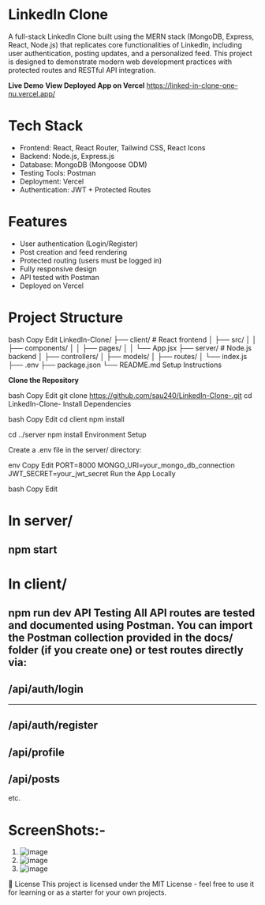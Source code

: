 # LinkedIn Clone
A full-stack LinkedIn Clone built using the MERN stack (MongoDB, Express, React, Node.js) that replicates core functionalities of LinkedIn, including user authentication, posting updates, and a personalized feed. This project is designed to demonstrate modern web development practices with protected routes and RESTful API integration.

**Live Demo**
**View Deployed App on Vercel**
https://linked-in-clone-one-nu.vercel.app/

# Tech Stack
- Frontend: React, React Router, Tailwind CSS, React Icons
- Backend: Node.js, Express.js
- Database: MongoDB (Mongoose ODM)
- Testing Tools: Postman
- Deployment: Vercel
- Authentication: JWT + Protected Routes

# Features
- User authentication (Login/Register)
- Post creation and feed rendering
- Protected routing (users must be logged in)
- Fully responsive design
- API tested with Postman
- Deployed on Vercel


 # Project Structure
bash
Copy
Edit
LinkedIn-Clone/
├── client/               # React frontend
│   ├── src/
│   │   ├── components/
│   │   ├── pages/
│   │   └── App.jsx
├── server/               # Node.js backend
│   ├── controllers/
│   ├── models/
│   ├── routes/
│   └── index.js
├── .env
├── package.json
└── README.md
 Setup Instructions

**Clone the Repository**

bash
Copy
Edit
git clone https://github.com/sau240/LinkedIn-Clone-.git
cd LinkedIn-Clone-
Install Dependencies

bash
Copy
Edit
cd client
npm install

cd ../server
npm install
Environment Setup

Create a .env file in the server/ directory:

env
Copy
Edit
PORT=8000
MONGO_URI=your_mongo_db_connection
JWT_SECRET=your_jwt_secret
Run the App Locally

bash
Copy
Edit
# In server/
npm start
 ---
# In client/
npm run dev
 API Testing
All API routes are tested and documented using Postman. You can import the Postman collection provided in the docs/ folder (if you create one) or test routes directly via:
---
/api/auth/login
---
---
/api/auth/register
---
/api/profile
---
/api/posts
---
etc.

# ScreenShots:-
1. ![image](https://github.com/user-attachments/assets/7b3900ec-dff5-46de-9862-017744d1bc9d)
2. ![image](https://github.com/user-attachments/assets/83a81204-7a8c-4676-8f36-bde057ada5d7)
3. ![image](https://github.com/user-attachments/assets/105ac6c4-830c-4ec2-ae2c-9ab224334afd)




📄 License
This project is licensed under the MIT License - feel free to use it for learning or as a starter for your own projects.

